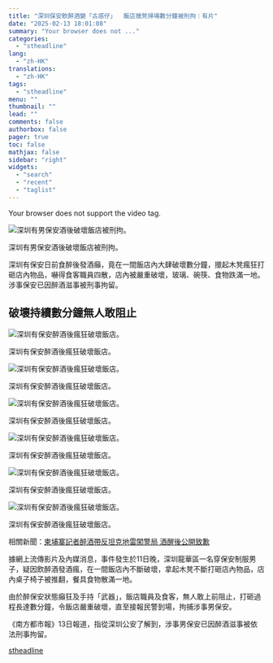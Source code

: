 ```yaml
---
title: "深圳保安飲醉酒變「古惑仔」  飯店擸凳掃場數分鐘被刑拘︱有片"
date: "2025-02-13 18:01:08"
summary: "Your browser does not ..."
categories:
  - "stheadline"
lang:
  - "zh-HK"
translations:
  - "zh-HK"
tags:
  - "stheadline"
menu: ""
thumbnail: ""
lead: ""
comments: false
authorbox: false
pager: true
toc: false
mathjax: false
sidebar: "right"
widgets:
  - "search"
  - "recent"
  - "taglist"
---
```


Your browser does not support the video tag.



![深圳有男保安酒後破壞飯店被刑拘。](https://image.stheadline.com/f/680p0/0x0/100/none/89b928b1cfb54ec8e87f4f6bb80a753d/stheadline/inewsmedia/20250213/_2025021317480865093.jpg)

深圳有男保安酒後破壞飯店被刑拘。




深圳有保安日前食醉後發酒癲，竟在一間飯店內大肆破壞數分鐘，擸起木凳瘋狂打砸店內物品，嚇得食客職員四散，店內被嚴重破壞，玻璃、碗筷、食物跌滿一地。涉事保安已因醉酒滋事被刑事拘留。

破壞持續數分鐘無人敢阻止
------------

 ![深圳有保安醉酒後瘋狂破壞飯店。](https://image.hkhl.hk/f/1024p0/0x0/100/none/435ecd88c7bc30e39a67dc6728444bf2/2025-02/4565656.JPG)


深圳有保安醉酒後瘋狂破壞飯店。



 ![深圳有保安醉酒後瘋狂破壞飯店。](https://image.hkhl.hk/f/1024p0/0x0/100/none/e098f23453b1989b44df76780c70dc29/2025-02/56156632.JPG)


深圳有保安醉酒後瘋狂破壞飯店。



 ![深圳有保安醉酒後瘋狂破壞飯店。](https://image.hkhl.hk/f/1024p0/0x0/100/none/99bac91233169bd7f5ca6b2a15762209/2025-02/154456546.JPG)


深圳有保安醉酒後瘋狂破壞飯店。



 ![深圳有保安醉酒後瘋狂破壞飯店。](https://image.hkhl.hk/f/1024p0/0x0/100/none/e17536c4cdd3360aeb6b4decded0b312/2025-02/526562652.JPG)


深圳有保安醉酒後瘋狂破壞飯店。



 ![深圳有保安醉酒後瘋狂破壞飯店。](https://image.hkhl.hk/f/1024p0/0x0/100/none/a709b5b4b41e74c0c9daa93454ace2e8/2025-02/A_001_1.JPG)


深圳有保安醉酒後瘋狂破壞飯店。



 ![深圳有保安醉酒後瘋狂破壞飯店。](https://image.hkhl.hk/f/1024p0/0x0/100/none/8103d4d11b33bcf1c7b96f22e880b057/2025-02/A_002.JPG)


深圳有保安醉酒後瘋狂破壞飯店。


相關新聞：[柬埔寨記者醉酒帶反坦克地雷闖警局 酒醒後公開致歉](https://www.stheadline.com/realtime-world/3427520/%E6%9F%AC%E5%9F%94%E5%AF%A8%E8%A8%98%E8%80%85%E9%86%89%E9%85%92%E5%B8%B6%E5%8F%8D%E5%9D%A6%E5%85%8B%E5%9C%B0%E9%9B%B7%E9%97%96%E8%AD%A6%E5%B1%80-%E9%85%92%E9%86%92%E5%BE%8C%E5%85%AC%E9%96%8B%E8%87%B4%E6%AD%89)

據網上流傳影片及內媒消息，事件發生於11日晚，深圳龍華區一名穿保安制服男子，疑因飲醉酒發酒瘋，在一間飯店內不斷破壞，拿起木凳不斷打砸店內物品，店內桌子椅子被推翻，餐具食物散滿一地。

由於醉保安狀態癲狂及手持「武器」，飯店職員及食客，無人敢上前阻止，打砸過程長達數分鐘，令飯店嚴重破壞，直至接報民警到場，拘捕涉事男保安。

《南方都市報》13日報道，指從深圳公安了解到，涉事男保安已因醉酒滋事被依法刑事拘留。

[stheadline](https://std.stheadline.com/realtime/article/2052605/即時-中國-深圳保安飲醉酒變-古惑仔-飯店擸凳掃場數分鐘被刑拘︱有片)
